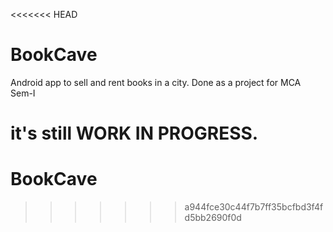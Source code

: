 <<<<<<< HEAD
# BookCave
Android app to sell and rent books in a city. Done as a project for MCA Sem-I

it's still WORK IN PROGRESS.
=======
# BookCave
>>>>>>> a944fce30c44f7b7ff35bcfbd3f4fd5bb2690f0d
